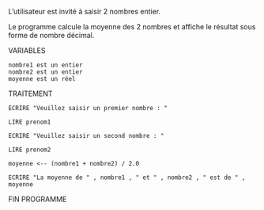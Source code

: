 ﻿L’utilisateur est invité à saisir 2 nombres entier.

Le programme calcule la moyenne des 2 nombres et affiche le résultat sous forme de nombre décimal.

VARIABLES

	nombre1 est un entier
	nombre2 est un entier
	moyenne est un réel

TRAITEMENT

	ECRIRE "Veuillez saisir un premier nombre : "

	LIRE prenom1

	ECRIRE "Veuillez saisir un second nombre : "

	LIRE prenom2

	moyenne <-- (nombre1 + nombre2) / 2.0

	ECRIRE "La moyenne de " , nombre1 , " et " , nombre2 , " est de " , moyenne

FIN PROGRAMME